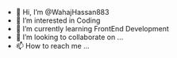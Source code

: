 - 👋 Hi, I’m @WahajHassan883
- 👀 I’m interested in Coding
- 🌱 I’m currently learning FrontEnd Development
- 💞️ I’m looking to collaborate on ...
- 📫 How to reach me ...

<!---
WahajHassan883/WahajHassan883 is a ✨ special ✨ repository because its `README.md` (this file) appears on your GitHub profile.
You can click the Preview link to take a look at your changes.
--->
